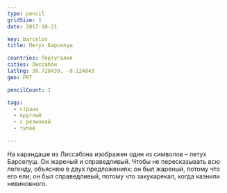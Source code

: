 ```yaml
---
type: pencil
gridSize: 1
date: 2017-10-21

key: barcelos
title: Петух Барселуш

countries: Португалия
cities: Лиссабон
latlng: 38.720439, -9.124843
geo: PRT

pencilCount: 1

tags:
  - страна
  - круглый
  - с резинкой
  - тупой

---
```


На карандаше из Лиссабона изображен один из символов – петух Барселуш. Он жареный и справедливый. Чтобы не пересказывать всю легенду, объясняю в двух предложениях: он был жареный, потому что его ели; он был справедливый, потому что закукарекал, когда казнили невиновного.
